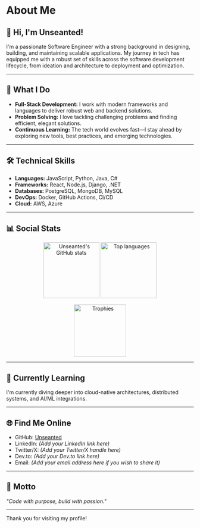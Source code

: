 # About Me

## 👋 Hi, I'm Unseanted!

I'm a passionate Software Engineer with a strong background in designing, building, and maintaining scalable applications. My journey in tech has equipped me with a robust set of skills across the software development lifecycle, from ideation and architecture to deployment and optimization.

---

## 🚀 What I Do

- **Full-Stack Development:** I work with modern frameworks and languages to deliver robust web and backend solutions.
- **Problem Solving:** I love tackling challenging problems and finding efficient, elegant solutions.
- **Continuous Learning:** The tech world evolves fast—I stay ahead by exploring new tools, best practices, and emerging technologies.

---

## 🛠️ Technical Skills

- **Languages:** JavaScript, Python, Java, C#
- **Frameworks:** React, Node.js, Django, .NET
- **Databases:** PostgreSQL, MongoDB, MySQL
- **DevOps:** Docker, GitHub Actions, CI/CD
- **Cloud:** AWS, Azure

---

## 📊 Social Stats

<p align="center">
  <img src="https://github-readme-stats.vercel.app/api?username=Unseanted&show_icons=true&theme=github_dark" alt="Unseanted's GitHub stats" height="150"/>
  <img src="https://github-readme-stats.vercel.app/api/top-langs/?username=Unseanted&layout=compact&theme=github_dark" alt="Top languages" height="150"/>
</p>
<p align="center">
  <img src="https://github-profile-trophy.vercel.app/?username=Unseanted&theme=darkhub&margin-w=10&margin-h=10" alt="Trophies" height="140"/>
</p>

---

## 🌱 Currently Learning

I'm currently diving deeper into cloud-native architectures, distributed systems, and AI/ML integrations.

---

## 🌐 Find Me Online

- GitHub: [Unseanted](https://github.com/Unseanted)
- LinkedIn: *(Add your LinkedIn link here)*
- Twitter/X: *(Add your Twitter/X handle here)*
- Dev.to: *(Add your Dev.to link here)*
- Email: *(Add your email address here if you wish to share it)*

---

## 📝 Motto

*"Code with purpose, build with passion."*

---

Thank you for visiting my profile!
